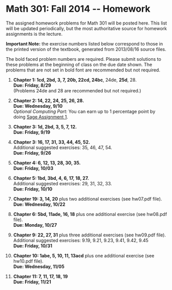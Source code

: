 Math 301: Fall 2014 -- Homework
===============================

The assigned homework problems for Math 301 will be posted here.
This list will be updated periodically, but the most authoritative 
source for homework assignments is the lecture.

**Important Note:** the exercise numbers listed below correspond to those in the printed version of the textbook, 
generated from 2013/08/16 source files.

The bold faced problem numbers are required. Please submit solutions to these
problems at the beginning of class on the due date shown.  The problems that are
not set in bold font are recommended but not required.

1. **Chapter 1: 1cd, 2bd, 3, 7, 20b, 22cd, 24bc**, 24de, **25d**, 28.  
   **Due: Friday, 8/29**  
   (Problems 24de and 28 are recommended but not required.)

2. **Chapter 2: 14, 22, 24, 25, 26, 28.**  
   **Due: Wednesday, 9/10**  
   *Optional Computing Part:* You can earn up to 1 percentage point by doing [Sage Assignment 1](https://github.com/williamdemeo/Math301-Fall2014/tree/master/sage). 

3. **Chapter 3: 1d, 2bd, 3, 5, 7, 12.**  
   **Due: Friday, 9/19**  

4. **Chapter 3: 16, 17, 31, 33, 44, 45, 52.**  
   Additional suggested exercises: 35, 46, 47, 54.  
   **Due: Friday, 9/26**  

5. **Chapter 4: 6, 12, 13, 28, 30, 35.**  
   **Due: Friday, 10/03**  

6. **Chapter 5: 1bd, 3bd, 4, 6, 17, 18, 27.**  
   Additional suggested exercises: 29, 31, 32, 33.  
   **Due: Friday, 10/10**  

7. **Chapter 19: 3, 14, 20** plus two additional exercises (see hw07.pdf file).  
   **Due: Wednesday, 10/22**  

8. **Chapter 6: 5bd, 11ade, 16, 18** plus one additional exercise (see hw08.pdf file).  
   **Due: Monday, 10/27**

9. **Chapter 9: 22, 27, 31** plus three additional exercises (see hw09.pdf file).   
   Additional suggested exercises: 9.19, 9.21, 9.23, 9.41, 9.42, 9.45    
   **Due: Friday, 10/31**

10. **Chapter 10: 1abe, 5, 10, 11, 13acd** plus one additional exercise (see hw10.pdf file).  
   **Due: Wednesday, 11/05**

11. **Chapter 11: 7, 11, 17, 18, 19**  
	**Due: Friday, 11/21**


